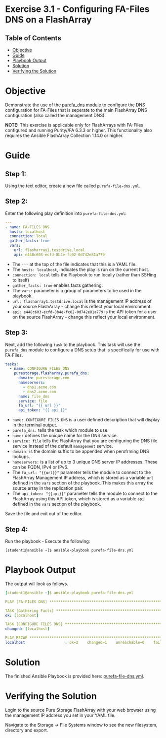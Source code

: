 # Exercise 3.1 - Configuring FA-Files DNS on a FlashArray

## Table of Contents

- [Objective](#objective)
- [Guide](#guide)
- [Playbook Output](#playbook-outbook)
- [Solution](#solution)
- [Verifying the Solution](#verifying-the-solution)

# Objective

Demonstrate the use of the [purefa_dns module](https://docs.ansible.com/ansible/latest/collections/purestorage/flasharray/purefa_dns_module.html) to configure the DNS configuration for FA-Files that is seperate to the main FlashArray DNS configuration (also called the management DNS).

**NOTE:** This exercise is applicable only for FlashArrays with FA-Files configured and running Purity//FA 6.3.3 or higher. This functionality also requires the Ansible FlashArray Collection 1.14.0 or higher.

# Guide

## Step 1:

Using the text editor, create a new file called `purefa-file-dns.yml`.

## Step 2:

Enter the following play definition into `purefa-file-dns.yml`:

```yaml
---
- name: FA-FILES DNS
  hosts: localhost
  connection: local
  gather_facts: true
  vars:
    url: flasharray1.testdrive.local
    api: e448c603-ecfd-8b4e-fc02-0d742e81a779
```

- The `---` at the top of the file indicates that this is a YAML file.
- The `hosts: localhost`, indicates the play is run on the current host.
- `connection: local` tells the Playbook to run locally (rather than SSHing to itself)
- `gather_facts: true` enables facts gathering.
- The `vars:` parameter is a group of parameters to be used in the playbook.
- `url: flasharray1.testdrive.local` is the management IP address of your source FlashArray - change this reflect your local environment.
- `api: e448c603-ecfd-8b4e-fc02-0d742e81a779` is the API token for a user on the source FlashArray - change this reflect your local environment.

## Step 3:

Next, add the following `task` to the playbook. This task will use the `purefa_dns` module to configure a DNS setup that is specifically for use with FA-Files.

```yaml
tasks:
  - name: CONFIGURE FILES DNS
    purestorage.flasharray.purefa_dns:
      domain: purestorage.com
      nameservers:
        - dns1.acme.com
        - dns2.acme.com
      name: file_dns
      service: file
      fa_url: "{{ url }}"
      api_token: "{{ api }}"
```

- `name: CONFIGURE FILES DNS` is a user defined description that will display in the terminal output.
- `purefa_dns:` tells the task which module to use.
- `name:` defines the unique name for the DNS service.
- `service: file` tells the FlashArray that you are configuring the DNS file service instead of the default `management` service.
- `domain:` is the domain suffix to be appended when perofrming DNS lookups.
- `nameservers:` is a list of up to 3 unique DNS server IP addresses. These can be FQDN, IPv4 or IPv6.
- The `fa_url: "{{url}}"` parameter tells the module to connect to the FlashArray Management IP address, which is stored as a variable `url` defined in the `vars` section of the playbook. This makes this array the source array in the replication pair.
- The `api_token: "{{api}}"` parameter tells the module to connect to the FlashArray using this API token, which is stored as a variable `api` defined in the `vars` section of the playbook.

Save the file and exit out of the editor.

## Step 4:

Run the playbook - Execute the following:

```
[student1@ansible ~]$ ansible-playbook purefa-file-dns.yml
```

# Playbook Output

The output will look as follows.

```yaml
[student1@ansible ~]$ ansible-playbook purefa-file-dns.yml

PLAY [FA-FILES DNS] *****************************************************************************************************

TASK [Gathering Facts] **************************************************************************************************
ok: [localhost]

TASK [CONFIGURE FILES DNS] **********************************************************************************************
changed: [localhost]

PLAY RECAP **************************************************************************************************************
localhost                  : ok=2    changed=1    unreachable=0    failed=0    skipped=0    rescued=0    ignored=0
```

# Solution

The finished Ansible Playbook is provided here: [purefa-file-dns.yml](https://github.com/PureStorage-OpenConnect/ansible-workshop/blob/master/3.1-files-dns/purefa-file-dns.yml).

# Verifying the Solution

Login to the source Pure Storage FlashArray with your web browser using the management IP address you set in your YAML file.

Navigate to the Storage -> File Systems window to see the new filesystem, directory and export.
